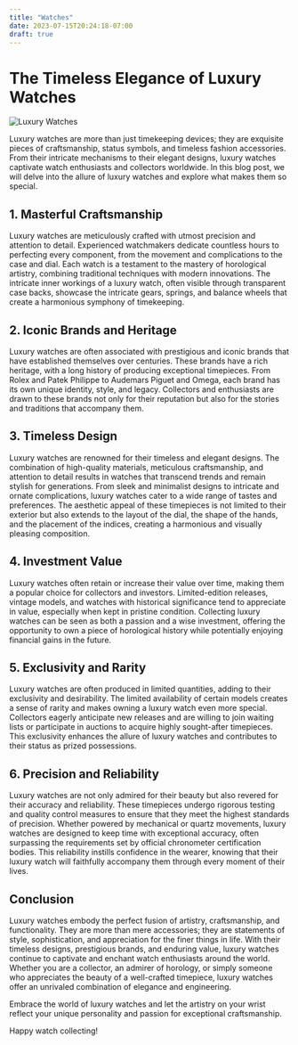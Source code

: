 ```yaml
---
title: "Watches"
date: 2023-07-15T20:24:18-07:00
draft: true
---
```


# The Timeless Elegance of Luxury Watches

![Luxury Watches](https://picsum.photos/1000/600)

Luxury watches are more than just timekeeping devices; they are exquisite pieces of craftsmanship, status symbols, and timeless fashion accessories. From their intricate mechanisms to their elegant designs, luxury watches captivate watch enthusiasts and collectors worldwide. In this blog post, we will delve into the allure of luxury watches and explore what makes them so special.

## 1. Masterful Craftsmanship

Luxury watches are meticulously crafted with utmost precision and attention to detail. Experienced watchmakers dedicate countless hours to perfecting every component, from the movement and complications to the case and dial. Each watch is a testament to the mastery of horological artistry, combining traditional techniques with modern innovations. The intricate inner workings of a luxury watch, often visible through transparent case backs, showcase the intricate gears, springs, and balance wheels that create a harmonious symphony of timekeeping.

## 2. Iconic Brands and Heritage

Luxury watches are often associated with prestigious and iconic brands that have established themselves over centuries. These brands have a rich heritage, with a long history of producing exceptional timepieces. From Rolex and Patek Philippe to Audemars Piguet and Omega, each brand has its own unique identity, style, and legacy. Collectors and enthusiasts are drawn to these brands not only for their reputation but also for the stories and traditions that accompany them.

## 3. Timeless Design

Luxury watches are renowned for their timeless and elegant designs. The combination of high-quality materials, meticulous craftsmanship, and attention to detail results in watches that transcend trends and remain stylish for generations. From sleek and minimalist designs to intricate and ornate complications, luxury watches cater to a wide range of tastes and preferences. The aesthetic appeal of these timepieces is not limited to their exterior but also extends to the layout of the dial, the shape of the hands, and the placement of the indices, creating a harmonious and visually pleasing composition.

## 4. Investment Value

Luxury watches often retain or increase their value over time, making them a popular choice for collectors and investors. Limited-edition releases, vintage models, and watches with historical significance tend to appreciate in value, especially when kept in pristine condition. Collecting luxury watches can be seen as both a passion and a wise investment, offering the opportunity to own a piece of horological history while potentially enjoying financial gains in the future.

## 5. Exclusivity and Rarity

Luxury watches are often produced in limited quantities, adding to their exclusivity and desirability. The limited availability of certain models creates a sense of rarity and makes owning a luxury watch even more special. Collectors eagerly anticipate new releases and are willing to join waiting lists or participate in auctions to acquire highly sought-after timepieces. This exclusivity enhances the allure of luxury watches and contributes to their status as prized possessions.

## 6. Precision and Reliability

Luxury watches are not only admired for their beauty but also revered for their accuracy and reliability. These timepieces undergo rigorous testing and quality control measures to ensure that they meet the highest standards of precision. Whether powered by mechanical or quartz movements, luxury watches are designed to keep time with exceptional accuracy, often surpassing the requirements set by official chronometer certification bodies. This reliability instills confidence in the wearer, knowing that their luxury watch will faithfully accompany them through every moment of their lives.

## Conclusion

Luxury watches embody the perfect fusion of artistry, craftsmanship, and functionality. They are more than mere accessories; they are statements of style, sophistication, and appreciation for the finer things in life. With their timeless designs, prestigious brands, and enduring value, luxury watches continue to captivate and enchant watch enthusiasts around the world. Whether you are a collector, an admirer of horology, or simply someone who appreciates the beauty of a well-crafted timepiece, luxury watches offer an unrivaled combination of elegance and engineering.

Embrace the world of luxury watches and let the artistry on your wrist reflect your unique personality and passion for exceptional craftsmanship.

Happy watch collecting!
